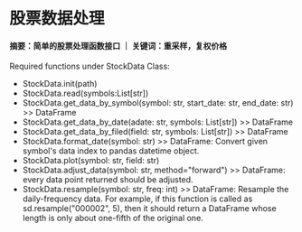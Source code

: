 # 股票数据处理
#### 摘要：简单的股票处理函数接口 ｜ 关键词：重采样，复权价格

Required functions under StockData Class:

- StockData.init(path)
- StockData.read(symbols:List[str])
- StockData.get_data_by_symbol(symbol: str, start_date: str, end_date: str) >> DataFrame
- StockData.get_data_by_date(adate: str, symbols: List[str]) >> DataFrame
- StockData.get_data_by_filed(field: str, symbols: List[str]) >> DataFrame
- StockData.format_date(symbol: str) >> DataFrame: Convert given symbol's data index to pandas datetime object.
- StockData.plot(symbol: str, field: str)
- StockData.adjust_data(symbol: str, method="forward") >> DataFrame: every data point returned should be adjusted.
- StockData.resample(symbol: str, freq: int) >> DataFrame: Resample the daily-frequency data. For example, if this function is called as sd.resample("000002", 5), then it should return a DataFrame whose length is only about one-fifth of the original one.
